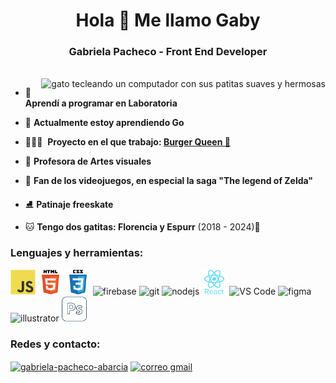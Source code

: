 <h1 align="center">Hola 👋  Me llamo Gaby</h1>
<h3 align="center">Gabriela Pacheco - Front End Developer</h3>
<br>
<img align="right" src= "https://c.tenor.com/jUYZCDO14sEAAAAC/chis-sweet-home-cat.gif" alt= "gato tecleando un computador con sus patitas suaves y hermosas"/>



- 💛 **Aprendí a programar en Laboratoria**

- 🩵 **Actualmente estoy aprendiendo Go**

- 👩🏻‍💻 &nbsp;**Proyecto en el que trabajo: [Burger Queen 🌱](https://github.com/GabrielaDana/SCL019-burger-queen)**
 
- 🎨 **Profesora de Artes visuales**

- 👾 **Fan de los videojuegos, en especial la saga "The legend of Zelda"**

- ⛸ **Patinaje freeskate**

- 🐱 **Tengo dos gatitas: Florencia y Espurr** (2018 - 2024)🪽



<h3 align="left">Lenguajes y herramientas:</h3>

<p align="left">
 <img src="https://raw.githubusercontent.com/devicons/devicon/master/icons/javascript/javascript-original.svg" alt="javascript" width="40" height="40"/> 
 <img src="https://raw.githubusercontent.com/devicons/devicon/master/icons/html5/html5-original-wordmark.svg" alt="html5" width="40" height="40"/> 
 <img src="https://raw.githubusercontent.com/devicons/devicon/master/icons/css3/css3-original-wordmark.svg" alt="css3" width="40" height="40"/> 
 <img src="https://www.vectorlogo.zone/logos/firebase/firebase-icon.svg" alt="firebase" width="40" height="40"/> 
 <img src="https://www.vectorlogo.zone/logos/git-scm/git-scm-icon.svg" alt="git" width="40" height="40"/> 
 <img src="https://camo.githubusercontent.com/ee68259d96c84767b3644d8f6e45c50951d16e608afa84b9a55a6f90a4907fff/68747470733a2f2f696d672e69636f6e73382e636f6d2f666c75656e63792f34382f3030303030302f6e6f64652d6a732e706e67" alt="nodejs" width="40" height="40"/> 
 <img src="https://raw.githubusercontent.com/devicons/devicon/master/icons/react/react-original-wordmark.svg" alt="react" width="40" height="40"/> 
 <img src="https://camo.githubusercontent.com/2f7d9c653bd1edd735b3db07d7c4b47ae45959e17c14053fa4f543ac93cc1a8c/68747470733a2f2f696d672e69636f6e73382e636f6d2f636f6c6f722f34382f3030303030302f76697375616c2d73747564696f2d636f64652d323031392e706e67" alt="VS Code" width="40" height="40"/>
 <img src="https://www.vectorlogo.zone/logos/figma/figma-icon.svg" alt="figma" width="40" height="40"/>
 <img src="https://www.vectorlogo.zone/logos/adobe_illustrator/adobe_illustrator-icon.svg" alt="illustrator" width="40" height="40"/>
 <img src="https://raw.githubusercontent.com/devicons/devicon/master/icons/photoshop/photoshop-line.svg" alt="photoshop" width="40" height="40"/>
</p>

<h3 align="left">Redes y contacto:</h3>
<p align="left">
<a href="https://linkedin.com/in/gabriela-pacheco-abarcia" target="blank"><img align="center" src="https://raw.githubusercontent.com/rahuldkjain/github-profile-readme-generator/master/src/images/icons/Social/linked-in-alt.svg" alt="gabriela-pacheco-abarcia" height="30"/></a> <a href="mailto:gabriela.dana.pacheco@gmail.com" target="blank"><img align="center" src="https://logos-marcas.com/wp-content/uploads/2020/11/Gmail-Logo.png" alt="correo gmail" height="30" /></a>
</p>
